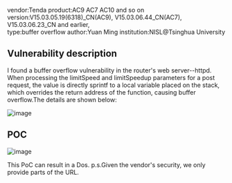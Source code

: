 vendor:Tenda
product:AC9 AC7 AC10 and so on
version:V15.03.05.19(6318)_CN(AC9), V15.03.06.44_CN(AC7), V15.03.06.23_CN and earlier, 	
type:buffer overflow
author:Yuan Ming
institution:NISL@Tsinghua University

Vulnerability description
-------------------------
I found a buffer overflow vulnerability in the router's web server--httpd. When processing the limitSpeed and limitSpeedup parameters for a post request, the value is directly sprintf to a local variable placed on the stack, which overrides the return address of the function, causing buffer overflow.The details are shown below:

![image](https://github.com/ZIllR0/Routers/blob/master/image.png)


POC
-------------------------

![image](https://github.com/ZIllR0/Routers/blob/master/poc.jpeg)

This PoC can result in a Dos. 
p.s.Given the vendor's security, we only provide parts of the URL.
